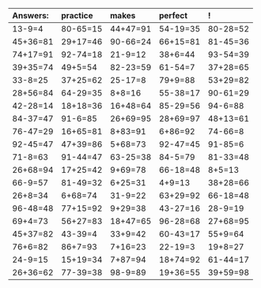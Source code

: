 | Answers: | practice | makes | perfect | ! |
| :--- | :--- | :--- | :--- | :--- |
| 13-9=4 | 80-65=15 | 44+47=91 | 54-19=35 | 80-28=52 | 
| 45+36=81 | 29+17=46 | 90-66=24 | 66+15=81 | 81-45=36 | 
| 74+17=91 | 92-74=18 | 21-9=12 | 38+6=44 | 93-54=39 | 
| 39+35=74 | 49+5=54 | 82-23=59 | 61-54=7 | 37+28=65 | 
| 33-8=25 | 37+25=62 | 25-17=8 | 79+9=88 | 53+29=82 | 
| 28+56=84 | 64-29=35 | 8+8=16 | 55-38=17 | 90-61=29 | 
| 42-28=14 | 18+18=36 | 16+48=64 | 85-29=56 | 94-6=88 | 
| 84-37=47 | 91-6=85 | 26+69=95 | 28+69=97 | 48+13=61 | 
| 76-47=29 | 16+65=81 | 8+83=91 | 6+86=92 | 74-66=8 | 
| 92-45=47 | 47+39=86 | 5+68=73 | 92-47=45 | 91-85=6 | 
| 71-8=63 | 91-44=47 | 63-25=38 | 84-5=79 | 81-33=48 | 
| 26+68=94 | 17+25=42 | 9+69=78 | 66-18=48 | 8+5=13 | 
| 66-9=57 | 81-49=32 | 6+25=31 | 4+9=13 | 38+28=66 | 
| 26+8=34 | 6+68=74 | 31-9=22 | 63+29=92 | 66-18=48 | 
| 96-48=48 | 77+15=92 | 9+29=38 | 43-27=16 | 28-9=19 | 
| 69+4=73 | 56+27=83 | 18+47=65 | 96-28=68 | 27+68=95 | 
| 45+37=82 | 43-39=4 | 33+9=42 | 60-43=17 | 55+9=64 | 
| 76+6=82 | 86+7=93 | 7+16=23 | 22-19=3 | 19+8=27 | 
| 24-9=15 | 15+19=34 | 7+87=94 | 18+74=92 | 61-44=17 | 
| 26+36=62 | 77-39=38 | 98-9=89 | 19+36=55 | 39+59=98 | 
